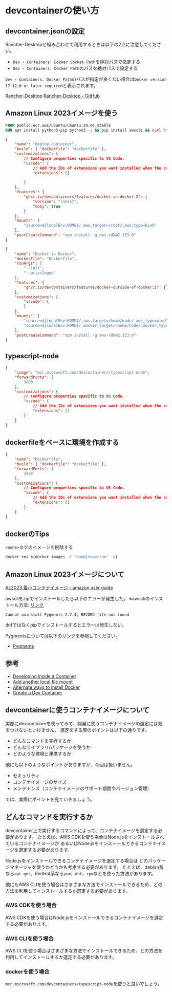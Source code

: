 # devcontainerの使い方

## devcontainer.jsonの設定

Rancher-Desktopと組み合わせて利用するときは以下の2点に注意してください。

- `Dev › Containers: Docker Socket Path`を絶対パスで指定する
- `Dev › Containers: Docker Path`のパスを絶対パスで設定する

`Dev › Containers: Docker Path`のパスが指定が良くない場合は`Docker version 17.12.0 or later required`と表示されます。

[Rancher-Desktop](https://rancherdesktop.io/)
[Rancher-Desktop - GitHub](https://github.com/rancher-sandbox/rancher-desktop)

## Amazon Linux 2023イメージを使う

```dockerfile
FROM public.ecr.aws/ubuntu/ubuntu:24.04_stable
RUN apt install python3-pip python3 -y && pip install awscli && curl https://get.volta.sh | bash && RUN /root/.volta/bin/volta install node@18
```

```json
{
    "name": "deploy-container",
    "build": { "dockerfile": "dockerfile" },
    "customizations": {
        // Configure properties specific to VS Code.
        "vscode": {
            // Add the IDs of extensions you want installed when the container is created.
            "extensions": []
            
        }
    },
    "features": {
        "ghcr.io/devcontainers/features/docker-in-docker:2": {
            "version": "latest",
            "moby": true
        }
    },
    "mounts": [
        "source=${localEnv:HOME}/.aws,target=/root/.aws,type=bind"
    ],
    "postCreateCommand": "npm install -g aws-cdk@2.153.0"
}
```

```json
{
    "name": "Docker in Docker",
    "dockerFile": "Dockerfile",
    "runArgs": [
        "--init",
        "--privileged"
    ],
    "features": {
        "ghcr.io/devcontainers/features/docker-outside-of-docker:1": {}
    },
    "customizations": {
        "vscode": {
        }
    },
    "mounts": [
        "source=${localEnv:HOME}/.aws,target=/home/node/.aws,type=bind",
        "source=${localEnv:HOME}/.docker,target=/home/node/.docker,type=bind"
    ],
    "postCreateCommand": "npm install -g aws-cdk@2.153.0"
}
```

## typescript-node

```json
{
    "image": "mcr.microsoft.com/devcontainers/typescript-node",
    "forwardPorts": [
        3000
    ],
    "customizations": {
        // Configure properties specific to VS Code.
        "vscode": {
            // Add the IDs of extensions you want installed when the container is created.
            "extensions": []
        }
    }
}
```

## dockerfileをベースに環境を作成する

```json
{
    "name": "Dockerfile",
    "build": { "dockerfile": "dockerfile" },
    "forwardPorts": [
        3000
    ],
    "customizations": {
        // Configure properties specific to VS Code.
        "vscode": {
            // Add the IDs of extensions you want installed when the container is created.
            "extensions": []
        }
    }
}
```

## dockerのTips

`<none>`タグのイメージを削除する

```bash
docker rmi $(docker images -f "dangling=true" -q)
```

## Amazon Linux 2023イメージについて

[AL2023 最小コンテナイメージ - amazon user guide](https://docs.aws.amazon.com/ja_jp/linux/al2023/ug/minimal-container.html)

awscliをzipでインストールしたら以下のエラーが発生した。
※awscliのインストール方法: [リンク](https://docs.aws.amazon.com/cli/latest/userguide/getting-started-install.html)

```text
Cannot uninstall Pygments 2.7.4, RECORD file not found
```

dnfではなくpipでインストールするとエラーは発生しない。

Pygmentsについては以下のリンクを参照してください。

- [Pygments](https://pygments.org/)

## 参考

- [Developing inside a Container](https://code.visualstudio.com/docs/devcontainers/containers#_create-a-devcontainerjson-file)
- [Add another local file mount](https://code.visualstudio.com/remote/advancedcontainers/add-local-file-mount)
- [Alternate ways to install Docker](https://code.visualstudio.com/remote/advancedcontainers/docker-options)
- [Create a Dev Container](https://code.visualstudio.com/docs/devcontainers/create-dev-container)

## devcontainerに使うコンテナイメージについて

実際にdevcontainerを使ってみて、開発に使うコンテナイメージの選定には気をつけないといけません。
選定をする際のポイントは以下の通りです。

- どんなコマンドを実行するか
- どんなライブラリ/パッケージを使うか
- どのような環境と連携するか

他にも以下のようなポイントがありますが、今回は扱いません。

- セキュリティ
- コンテナイメージのサイズ
- メンテナンス（コンテナイメージのサポート期間やバージョン管理）

では、実際にポイントを見ていきましょう。

## どんなコマンドを実行するか

devcontainer上で実行するコマンドによって、コンテナイメージを選定する必要があります。
たとえば、AWS CDKを使う場合はNode.jsをインストールされているコンテナイメージか
あるいはNode.jsをインストールできるコンテナイメージを選定する必要があります。

Node.jsをインストールできるコンテナイメージを選定する場合は
どのパッケージマネージャを使うかどうかも考慮する必要があります。
たとえば、debian系なら`apt-get`、RedHat系なら`yum`、`dnf`、`rpm`などを使った方法があります。

他にもAWS CLIを使う場合はさまざまな方法でインストールできるため、どの方法を利用してインストールするか選定する必要があります。

### AWS CDKを使う場合

AWS CDKを使う場合はNode.jsをインストールできるコンテナイメージを選定する必要があります。

### AWS CLIを使う場合

AWS CLIを使う場合はさまざまな方法でインストールできるため、どの方法を利用してインストールするか選定する必要があります。

### dockerを使う場合

`mcr.microsoft.com/devcontainers/typescript-node`を使うと良いでしょう。
